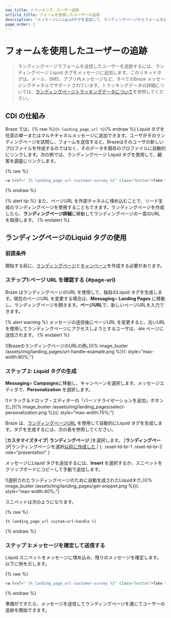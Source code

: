 ```yaml
---
nav_title: トラッキング、ユーザー追跡
article_title: フォームを使用したユーザーの追跡
description: "メッセージにLiquidタグを追加して、ランディングページからフォームを送信するユーザーを識別する方法を学習します。"
page_order: 2
---
```


# フォームを使用したユーザーの追跡

> ランディングページでフォームを送信したユーザーを追跡するには、ランディングページ Liquid タグをメッセージに追加します。このリキッドタグは、メール、SMS、アプリ内メッセージなど、すべてのBraze メッセージングチャネルでサポートされています。トラッキングデータの詳細については、[ランディングページトラッキングデータについて]({{site.baseurl}}/user_guide/engagement_tools/landing_pages/about_tracking_data)を参照してください。

## CDI の仕組み

Braze では、{% raw %}`{% landing_page_url %}`{% endraw %} Liquid タグを任意の単一またはマルチチャネルメッセージに追加できます。ユーザがそのランディングページを訪問し、フォームを送信すると、Brazeはそのユーザの新しいプロファイルを作成するのではなく、そのデータを既存のプロファイルに自動的にリンクします。次の例では、ランディングページ Liquid タグを使用して、顧客を調査にリンクします。

{% raw %}
```html
<a href=" {% landing_page_url customer-survey %}" class="button">Take the Survey!</a>
```
{% endraw %}

{% alert tip %}
また、ページURL を外部チャネルに埋め込むことで、リード生成のランディングページを使用することもできます。ランディングページを作成したら、**ランディングページ詳細**に移動してランディングページの一意のURL を取得します。
{% endalert %}

## ランディングページのLiquid タグの使用

### 前提条件

開始する前に、[ランディングページ]({{site.baseurl}}/user_guide/engagement_tools/landing_pages/creating_pages/)と[キャンペーン]({{site.baseurl}}/user_guide/engagement_tools/campaigns/building_campaigns/creating_campaign/)を作成する必要があります。

### ステップ1:ページ URL を確認する {#page-url}

Braze はランディングページのURL を使用して、独自のLiquid タグを生成します。現在のページURL を変更する場合は、**Messaging**> **Landing Pages** に移動し、ランディングページを開きます。**ページURL**で、新しいページURLを入力できます。

{% alert warning %}
メッセージの送信後にページURL を変更すると、古いURL を使用してランディングページにアクセスしようとするユーザは、`404` ページに送信されます。
{% endalert %}

\![BrazeのランディングページのURLの例。]({% image_buster /assets/img/landing_pages/url-handle-example.png %}){: style="max-width:80%;"}

### ステップ 2: Liquid タグの生成

**Messaging**> **Campaigns**に移動し、キャンペーンを選択します。メッセージエディタで、**Personalization** を選択します。

\![ドラッグ＆ドロップ・エディターの「パーソナライゼーションを追加」ボタンだ。]({% image_buster /assets/img/landing_pages/select-personalization.png %}){: style="max-width:75%;"}

Braze は、[ランディングページURL](#page-url) を使用して自動的にLiquid タグを生成します。タグを生成するには、次の表を参照してください。

\|**カスタマイズタイプ**| **ランディングページ**.|を選択します。
\|**ランディングページ**|ランディングページを選択[以前に作成した](#prerequisites).|
{: .reset-td-br-1 .reset-td-br-2 role="presentation" }

メッセージにLiquid タグを追加するには、**Insert** を選択するか、スニペットをクリップボードにコピーして手動で追加します。

\![選択されたランディングページのために自動生成されたLiquidタグ。]({% image_buster /assets/img/landing_pages/get-snippet.png %}){: style="max-width:40%;"}

スニペットは次のようになります。

{% raw %}
```ruby
{% landing_page_url custom-url-handle %}
```
{% endraw %}

### ステップ 3:メッセージを確定して送信する

Liquid スニペットをメッセージに埋め込み、残りのメッセージを確定します。以下に例を示します。

{% raw %}
```html
<a href=" {% landing_page_url customer-survey %}" class="button">Take the Survey!</a>
```
{% endraw %}

準備ができたら、メッセージを送信してランディングページを通じてユーザーの追跡を開始できます。

